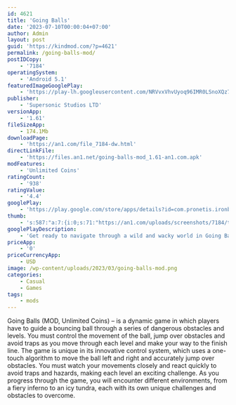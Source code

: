 ```yaml
---
id: 4621
title: 'Going Balls'
date: '2023-07-10T00:00:04+07:00'
author: Admin
layout: post
guid: 'https://kindmod.com/?p=4621'
permalink: /going-balls-mod/
postIDCopy:
    - '7184'
operatingSystem:
    - 'Android 5.1'
featuredImageGooglePlay:
    - 'https://play-lh.googleusercontent.com/NRVvxVhvUyoq96IMR0LSnoXQz7wVnVaGEgMrUD1UjIBfX3ULO2PAfhE4Xfh3zYu1GAs'
publisher:
    - 'Supersonic Studios LTD'
versionApp:
    - '1.61'
fileSizeApp:
    - 174.1Mb
downloadPage:
    - 'https://an1.com/file_7184-dw.html'
directLinkFile:
    - 'https://files.an1.net/going-balls-mod_1.61-an1.com.apk'
modFeatures:
    - 'Unlimited Coins'
ratingCount:
    - '938'
ratingValue:
    - '4.4'
googlePlay:
    - 'https://play.google.com/store/apps/details?id=com.pronetis.ironball2'
thumb:
    - 's:587:"a:7:{i:0;s:71:"https://an1.com/uploads/screenshots/7184/thumbs/going-balls-304556.webp";i:1;s:71:"https://an1.com/uploads/screenshots/7184/thumbs/going-balls-998301.webp";i:2;s:71:"https://an1.com/uploads/screenshots/7184/thumbs/going-balls-779489.webp";i:3;s:71:"https://an1.com/uploads/screenshots/7184/thumbs/going-balls-983946.webp";i:4;s:71:"https://an1.com/uploads/screenshots/7184/thumbs/going-balls-226537.webp";i:5;s:71:"https://an1.com/uploads/screenshots/7184/thumbs/going-balls-722649.webp";i:6;s:71:"https://an1.com/uploads/screenshots/7184/thumbs/going-balls-335581.webp";}";'
googlePlayDescription:
    - 'Get ready to navigate through a wild and wacky world in Going Balls - the addictive rolling ball platformer! With over 200 million downloads, this game is a must-try for anyone who loves a good challenge.With over 1000 levels in total, you will never run out of new and exciting challenges to conquer.'
priceApp:
    - '0'
priceCurrencyApp:
    - USD
image: /wp-content/uploads/2023/03/going-balls-mod.png
categories:
    - Casual
    - Games
tags:
    - mods
---
```


Going Balls (MOD, Unlimited Coins) – is a dynamic game in which players have to guide a bouncing ball through a series of dangerous obstacles and levels. You must control the movement of the ball, jump over obstacles and avoid traps as you move through each level and make your way to the finish line. The game is unique in its innovative control system, which uses a one-touch algorithm to move the ball left and right and accurately jump over obstacles. You must watch your movements closely and react quickly to avoid traps and hazards, making each level an exciting challenge. As you progress through the game, you will encounter different environments, from a fiery inferno to an icy tundra, each with its own unique challenges and obstacles to overcome.